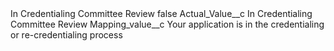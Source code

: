 <?xml version="1.0" encoding="UTF-8"?>
<CustomMetadata xmlns="http://soap.sforce.com/2006/04/metadata" xmlns:xsi="http://www.w3.org/2001/XMLSchema-instance" xmlns:xsd="http://www.w3.org/2001/XMLSchema">
    <label>In Credentialing Committee Review</label>
    <protected>false</protected>
    <values>
        <field>Actual_Value__c</field>
        <value xsi:type="xsd:string">In Credentialing Committee Review</value>
    </values>
    <values>
        <field>Mapping_value__c</field>
        <value xsi:type="xsd:string">Your application is in the credentialing or re-credentialing process</value>
    </values>
</CustomMetadata>
